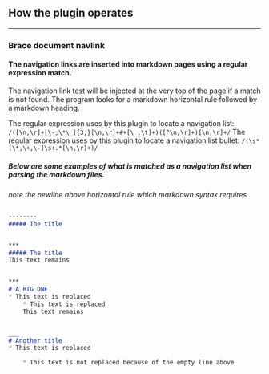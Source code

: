 ## How the plugin operates 

---
### Brace document navlink

#### The navigation links are inserted into markdown pages using a regular expression match.
The navigation link test will be injected at the very top of the page if a match is not found. The program looks for a markdown horizontal rule followed by a markdown heading.  

The regular expression uses by this plugin to locate a navigation list: ```/([\n,\r]+[\-,\*\_]{3,}[\n,\r]+#+[\ ,\t]+)([^\n,\r]+)[\n,\r]+/```
The regular expression uses by this plugin to locate a navigation list bullet: ```/(\s*[\*,\+,\-]\s+.*[\n,\r]+)/```


##### Below are some examples of what is matched as a navigation list when parsing the markdown files. 
*note the newline above horizontal rule which markdown syntax requires*

```markdown

--------
##### The title

```

```markdown

***
##### The title
This text remains
```

```markdown

***
# A BIG ONE
* This text is replaced
	* This text is replaced
	This text remains
```

```markdown

___
# Another title 
* This text is replaced

	* This text is not replaced because of the empty line above
```
